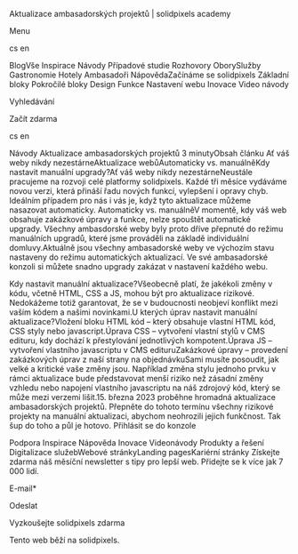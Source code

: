 <p>Aktualizace ambasadorských projektů | solidpixels academy</p>
<p>Menu</p>
<p>cs en</p>
<p>BlogVše Inspirace Návody Případové studie Rozhovory OborySlužby Gastronomie Hotely Ambasadoři NápovědaZačínáme se solidpixels Základní bloky Pokročilé bloky Design Funkce Nastavení webu Inovace Video návody</p>
<p>Vyhledávání</p>
<p>Začít zdarma</p>
<p>cs en</p>
<p>Návody
Aktualizace ambasadorských projektů
3 minutyObsah článku
 Ať váš weby nikdy nezestárneAktualizace webůAutomaticky vs. manuálněKdy nastavit manuální upgrady?Ať váš weby nikdy nezestárneNeustále pracujeme na rozvoji celé platformy solidpixels. Každé tři měsíce vydáváme novou verzi, která přináší řadu nových funkcí, vylepšení i opravy chyb. Ideálním případem pro nás i vás je, když tyto aktualizace můžeme nasazovat automaticky. Automaticky vs. manuálněV momentě, kdy váš web obsahuje zakázkové úpravy a funkce, nelze spouštět automatické upgrady. Všechny ambasdorské weby byly proto dříve přepnuté do režimu manuálních upgradů, které jsme prováděli na základě individuální domluvy.Aktuálně jsou všechny ambasadorské weby ve výchozím stavu nastaveny do režimu automatických aktualizací. Ve své ambasadorské konzoli si můžete snadno upgrady zakázat v nastavení každého webu.</p>
<p>Kdy nastavit manuální aktualizace?Všeobecně platí, že jakékoli změny v kódu, včetně HTML, CSS a JS, mohou být pro aktualizace rizikové. Nedokážeme totiž garantovat, že se v budoucnosti neobjeví konflikt mezi vaším kódem a našimi novinkami.U kterých úprav nastavit manuální aktualizace?Vložení bloku HTML kód – který obsahuje vlastní HTML kód, CSS styly nebo javascript.Úprava CSS – vytvoření vlastní stylů v CMS edituru, kdy dochází k přestylování jednotlivých kompotent.Úprava JS – vytvoření vlastního javascriptu v CMS edituruZakázkové úpravy – provedení zakázkových úprav z naší strany na objednávkuSami musíte posoudit, jak velké a kritické vaše změny jsou. Například změna stylu jednoho prvku v rámci aktualizace bude představovat menší riziko než zásadní změny vzhledu nebo napojení vlastního javascriptu na náš zdrojový kód, který se může mezi verzemi lišit.15. března 2023 proběhne hromadná aktualizace ambasadorských projektů. Přepněte do tohoto termínu všechny rizikové projekty na manuální aktualizaci, abychom neohrozili jejich funkčnost.
Tak šup do toho a půl je hotovo.
Přihlásit se do konzole</p>
<p>Podpora
 Inspirace
Nápověda
Inovace
Videonávody
 Produkty a řešení
 Digitalizace služebWebové stránkyLanding pagesKariérní stránky Získejte zdarma náš měsíční newsletter s tipy pro lepší web. Přidejte se k více jak 7 000 lidí.</p>
<p>E-mail*</p>
<p>Odeslat</p>
<p>Vyzkoušejte solidpixels zdarma</p>
<p>Tento web běží na solidpixels.</p>